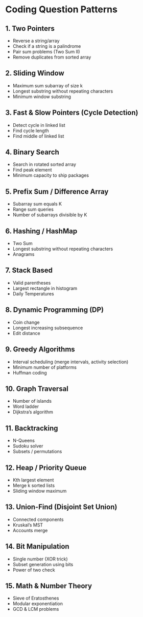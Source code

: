 # Coding Question Patterns

## 1. Two Pointers

- Reverse a string/array  
- Check if a string is a palindrome  
- Pair sum problems (Two Sum II)  
- Remove duplicates from sorted array  

## 2. Sliding Window

- Maximum sum subarray of size k  
- Longest substring without repeating characters  
- Minimum window substring  

## 3. Fast & Slow Pointers (Cycle Detection)

- Detect cycle in linked list  
- Find cycle length  
- Find middle of linked list  

## 4. Binary Search

- Search in rotated sorted array  
- Find peak element  
- Minimum capacity to ship packages  

## 5. Prefix Sum / Difference Array

- Subarray sum equals K  
- Range sum queries  
- Number of subarrays divisible by K  

## 6. Hashing / HashMap

- Two Sum  
- Longest substring without repeating characters  
- Anagrams  

## 7. Stack Based

- Valid parentheses  
- Largest rectangle in histogram  
- Daily Temperatures  

## 8. Dynamic Programming (DP)

- Coin change  
- Longest increasing subsequence  
- Edit distance  

## 9. Greedy Algorithms

- Interval scheduling (merge intervals, activity selection)  
- Minimum number of platforms  
- Huffman coding  

## 10. Graph Traversal

- Number of islands  
- Word ladder  
- Dijkstra’s algorithm  

## 11. Backtracking

- N-Queens  
- Sudoku solver  
- Subsets / permutations  

## 12. Heap / Priority Queue

- Kth largest element  
- Merge k sorted lists  
- Sliding window maximum  

## 13. Union-Find (Disjoint Set Union)

- Connected components  
- Kruskal’s MST  
- Accounts merge  

## 14. Bit Manipulation

- Single number (XOR trick)  
- Subset generation using bits  
- Power of two check  

## 15. Math & Number Theory

- Sieve of Eratosthenes  
- Modular exponentiation  
- GCD & LCM problems  
